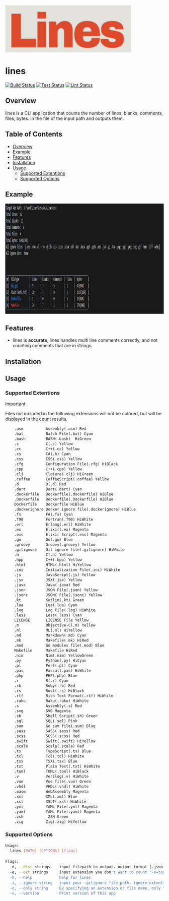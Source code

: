 <img src="https://raw.githubusercontent.com/suwakei/logo/main/lines/lines_logo.png" alt="image-logo" width="400px" height="150px">

# lines

[![Build Status](https://github.com/suwakei/lines/actions/workflows/build.yml/badge.svg)](https://github.com/suwakei/lines/actions/workflows/build.yml)
[![Test Status](https://github.com/suwakei/lines/actions/workflows/test.yml/badge.svg)](https://github.com/suwakei/lines/actions/workflows/test.yml)
[![Lint Status](https://github.com/suwakei/lines/actions/workflows/lint.yml/badge.svg)](https://github.com/suwakei/lines/actions/workflows/lint.yml)

## Overview
lines is a CLI application that counts the number of lines, blanks, comments, files, bytes. in the file of the input path and outputs them.

## Table of Contents
- [Overview](#overview)
- [Example](#example)
- [Features](#features)
- [Installation](#installation)
- [Usage](#usage)
    - [Supported Extentions](#supported-extentions)
    - [Supported Options](#supported-options)

## Example
<img src="https://raw.githubusercontent.com/suwakei/logo/main/lines/lines_example.png" alt="example-image" width="1000px" height="350px">

## Features

- lines is **accurate**, lines handles multi line comments correctly,
and not counting comments that are in strings.


## Installation

## Usage

### Supported Extentions
> [!IMPORTANT]
> Files not included in the following extensions will not be colored,
> but will be displayed in the count results.
```console
	.asm          Assembly(.asm) Red
	.bat          Batch File(.bat) Cyan
    .bash         BASH(.bash)  HiGreen
	.c            C(.c) Yellow
	.cc           C++(.cc) Yellow
	.cs           C#(.h) Cyan
	.css          CSS(.css) Yellow
	.cfg          Configuration File(.cfg) HiBlack
	.cpp          C++(.cpp) Yellow
	.clj          Clojure(.clj) HiGreen
	.coffee       CoffeeScript(.coffee) Yellow
	.d            D(.d) Red
	.dart         Dart(.dart) Cyan
	.dockerfile   Dockerfile(.dockerfile) HiBlue
	.Dockerfile   Dockerfile(.Dockerfile) HiBlue
	Dockerfile    Dockerfile HiBlue
	.dockerignore Docker ignore file(.dockerignore) HiBlue
	.fs           F#(.fs) Cyan
	.f90          Fortran(.f90) HiWhite
	.erl          Erlang(.erl) HiWhite
	.ex           Elixir(.ex) Magenta
	.exs          Elixir Script(.exs) Magenta
	.go           Go(.go) Blue
	.groovy       Groovy(.groovy) Yellow
	.gitignore    Git ignore file(.gitignore) HiWhite
	.h            C(.h) Yellow
	.hpp          C++(.hpp) Yellow
	.html         HTML(.html) HiYellow
	.ini          Initialization File(.ini) HiWhite
	.js           JavaScript(.js) Yellow
	.jsx          JSX(.jsx) Yellow
	.java         Java(.java) Red
	.json         JSON File(.json) Yellow
	.jsonc        JSONC File(.jsonc) Yellow
	.kt           Kotlin(.kt) Green
	.lua          Lua(.lua) Cyan
	.log          Log File(.log) HiWhite
	.less         Less(.less) Cyan
	LICENSE       LICENSE File Yellow
	.m            Objective-C(.m) Yellow
	.ml           ML(.ml) HiYellow
	.md           Markdown(.md) Cyan
	.mk           Makefile(.mk) HiRed
	.mod          Go modules file(.mod) Blue
	Makefile      Makefile HiRed
	.nim          Nim(.nim) YellowGreen
	.py           Python(.py) HiCyan
	.pl           Perl(.pl) Cyan
	.pas          Pascal(.pas) HiWhite
	.php          PHP(.php) Blue
	.r            R(.r) Cyan
	.rb           Ruby(.rb) Red
	.rs           Rust(.rs) HiBlack
	.rtf          Rich Text Format(.rtf) HiWhite
	.raku         Raku(.raku) HiWhite
	.s            Assembly(.s) Red
	.svg          SVG Magenta
	.sh           Shell Script(.sh) Green
	.sql          SQL(.sql) Pink
	.sum          Go sum file(.sum) Blue
	.sass         SASS(.sass) Red
	.scss         SCSS(.scss) Red
	.swift        Swift(.swift) HiYellow
	.scala        Scala(.scala) Red
	.ts           TypeScript(.ts) Blue
	.tcl          Tcl(.tcl) HiWhite
	.tsx          TSX(.tsx) Blue
	.txt          Plain Text(.txt) HiWhite
	.toml         TOML(.toml) HiBlack
	.v            Verilog(.v) HiWhite
	.vue          Vue file(.vue) Green
	.vhdl         VHDL(.vhdl) HiWhite
	.wasm         WebAssembly Magenta
	.xml          XML(.xml) Blue
	.xsl          XSLT(.xsl) HiWhite
	.yml          YAML File(.yml) Magenta
	.yaml         YAML File(.yaml) Magenta
	.zsh           ZSH Green
	.zig          Zig(.zig) HiYellow
```

### Supported Options
```bash
Usage:
  lines [PATH] [OPTIONS] [flags]

Flags:
  -d, --dist strings    input filepath to output. output format [.json, .jsonc, .yml, .yaml, .toml, .txt]
  -e, --ext strings     input extension you don't want to count "-e=test.json, .js, .go" or "-e=test.json -e=.js -e=.go". (default: .exe, .com, .dll, .so, .dylib, .xls, .xlsx, .pdf, .doc, .docx, .ppt, .pptx)
  -h, --help            help for lines
  -i, --ignore string   input your .gitignore file path. ignore extentions in .gitignore file. (default: .gitignore)
  -o, --only string     By specifying an extension or file name, only files with that extension or name are targeted. "-o=.go" or "-o .go" or "-o=test.txt"
  -v, --version         Print version of this app
```